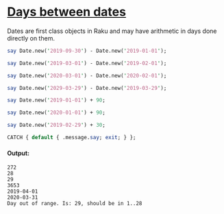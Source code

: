 [1]: https://rosettacode.org/wiki/Days_between_dates

# [Days between dates][1]


Dates are first class objects in Raku and may have arithmetic in days done directly on them.

```perl
say Date.new('2019-09-30') - Date.new('2019-01-01');

say Date.new('2019-03-01') - Date.new('2019-02-01');

say Date.new('2020-03-01') - Date.new('2020-02-01');

say Date.new('2029-03-29') - Date.new('2019-03-29');

say Date.new('2019-01-01') + 90;

say Date.new('2020-01-01') + 90;

say Date.new('2019-02-29') + 30;

CATCH { default { .message.say; exit; } };
```

#### Output:
```
272
28
29
3653
2019-04-01
2020-03-31
Day out of range. Is: 29, should be in 1..28
```
